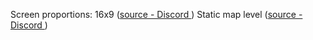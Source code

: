Screen proportions: 16x9 ([source - Discord ](https://discord.com/channels/1177382853101760634/1177382854653644835/1196841716146253935))
Static map level ([source - Discord ](https://discord.com/channels/1177382853101760634/1177382854653644835/1196060838117769216))
